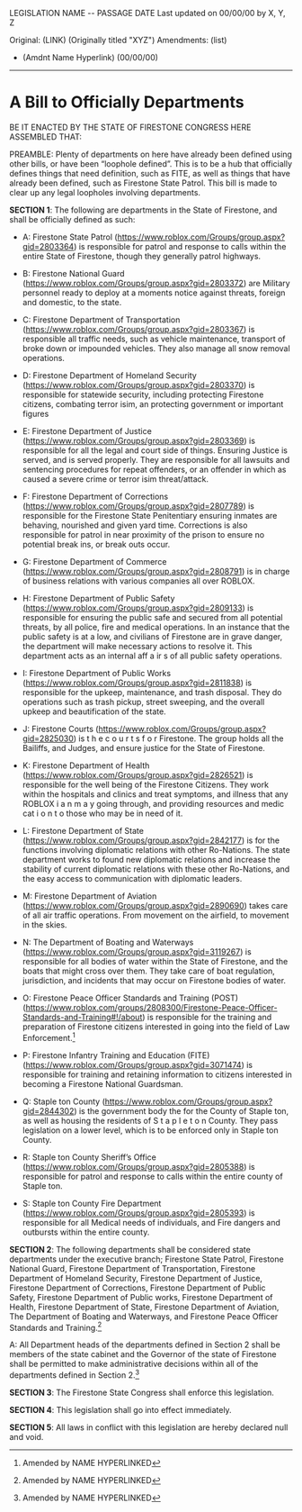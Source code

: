 LEGISLATION NAME -- PASSAGE DATE
Last updated on 00/00/00 by X, Y, Z

Original: (LINK) (Originally titled "XYZ")
Amendments: (list) 
- (Amdnt Name Hyperlink) (00/00/00)


---

# A Bill to Officially Departments

BE IT ENACTED BY THE STATE OF FIRESTONE CONGRESS HERE ASSEMBLED THAT:

PREAMBLE: Plenty of departments on here have already been defined using other bills, or have been “loophole defined”. This is to be a hub that officially defines things that need definition, such as FITE, as well as things that have already been defined, such as Firestone State Patrol. This bill is made to clear up any legal loopholes involving departments.

**SECTION 1**: The following are departments in the State of Firestone, and shall be officially defined as such:

- A: Firestone State Patrol (https://www.roblox.com/Groups/group.aspx?gid=2803364) is responsible for patrol and response to calls within the entire State of Firestone, though they generally patrol highways.

- B: Firestone National Guard (https://www.roblox.com/Groups/group.aspx?gid=2803372) are Military personnel ready to deploy at a moments notice against threats, foreign and domestic, to the state.

- C: Firestone Department of Transportation (https://www.roblox.com/Groups/group.aspx?gid=2803367) is responsible all traffic needs, such as vehicle maintenance, transport of broke down or impounded vehicles. They also manage all snow removal operations.

- D: Firestone Department of Homeland Security (https://www.roblox.com/Groups/group.aspx?gid=2803370) is responsible for statewide security, including protecting Firestone citizens, combating terror isim, an protecting government or important figures

- E: Firestone Department of Justice (https://www.roblox.com/Groups/group.aspx?gid=2803369) is responsible for all the legal and court side of things. Ensuring Justice is served, and is served properly. They are responsible for all lawsuits and sentencing procedures for repeat offenders, or an offender in which as caused a severe crime or terror isim threat/attack.

- F: Firestone Department of Corrections (https://www.roblox.com/Groups/group.aspx?gid=2807789) is responsible for the Firestone State Penitentiary ensuring inmates are behaving, nourished and given yard time. Corrections is also responsible for patrol in near proximity of the prison to ensure no potential break ins, or break outs occur.

- G: Firestone Department of Commerce (https://www.roblox.com/Groups/group.aspx?gid=2808791) is in charge of business relations with various companies all over ROBLOX.

- H: Firestone Department of Public Safety (https://www.roblox.com/Groups/group.aspx?gid=2809133) is responsible for ensuring the public safe and secured from all potential threats, by all police, fire and medical operations. In an instance that the public safety is at a low, and civilians of Firestone are in grave danger, the department will make necessary actions to resolve it. This department acts as an internal aff a ir s of all public safety operations.

- I: Firestone Department of Public Works (https://www.roblox.com/Groups/group.aspx?gid=2811838) is responsible for the upkeep, maintenance, and trash disposal. They do operations such as trash pickup, street sweeping, and the overall upkeep and beautification of the state.

- J: Firestone Courts (https://www.roblox.com/Groups/group.aspx?gid=2825030) is t h e c o u r t s f o r Firestone. The group holds all the Bailiffs, and Judges, and ensure justice for the State of Firestone.

- K: Firestone Department of Health (https://www.roblox.com/Groups/group.aspx?gid=2826521) is responsible for the well being of the Firestone Citizens. They work within the hospitals and clinics and treat symptoms, and illness that any ROBLOX i a n m a y going through, and providing resources and medic cat i o n t o those who may be in need of it.

- L: Firestone Department of State (https://www.roblox.com/Groups/group.aspx?gid=2842177) is for the functions involving diplomatic relations with other Ro-Nations. The state department works to found new diplomatic relations and increase the stability of current diplomatic relations with these other Ro-Nations, and the easy access to communication with diplomatic leaders.

- M: Firestone Department of Aviation (https://www.roblox.com/Groups/group.aspx?gid=2890690) takes care of all air traffic operations. From movement on the airfield, to movement in the skies.

- N: The Department of Boating and Waterways (https://www.roblox.com/Groups/group.aspx?gid=3119267) is responsible for all bodies of water within the State of Firestone, and the boats that might cross over them. They take care of boat regulation, jurisdiction, and incidents that may occur on Firestone bodies of water.

- O: Firestone Peace Officer Standards and Training (POST) (https://www.roblox.com/groups/2808300/Firestone-Peace-Officer-Standards-and-Training#!/about) is responsible for the training and preparation of Firestone citizens interested in going into the field of Law Enforcement.[^1]

- P: Firestone Infantry Training and Education (FITE) (https://www.roblox.com/Groups/group.aspx?gid=3071474) is responsible for training and retaining information to citizens interested in becoming a Firestone National Guardsman.

- Q: Staple ton County (https://www.roblox.com/Groups/group.aspx?gid=2844302) is the government body the for the County of Staple ton, as well as housing the residents of S t a p l e t o n County. They pass legislation on a lower level, which is to be enforced only in Staple ton County.

- R: Staple ton County Sheriff’s Office (https://www.roblox.com/Groups/group.aspx?gid=2805388) is responsible for patrol and response to calls within the entire county of Staple ton.

- S: Staple ton County Fire Department (https://www.roblox.com/Groups/group.aspx?gid=2805393) is responsible for all Medical needs of individuals, and Fire dangers and outbursts within the entire county.

**SECTION 2**: The following departments shall be considered state departments under the executive branch; Firestone State Patrol, Firestone National Guard, Firestone Department of Transportation, Firestone Department of Homeland Security, Firestone Department of Justice, Firestone Department of Corrections, Firestone Department of Public Safety, Firestone Department of Public works, Firestone Department of Health, Firestone Department of State, Firestone Department of Aviation, The Department of Boating and Waterways, and Firestone Peace Officer Standards and Training.[^1]

A: All Department heads of the departments defined in Section 2 shall be members of the state cabinet and the Governor of the state of Firestone shall be permitted to make administrative decisions within all of the departments defined in Section 2.[^1]

**SECTION 3**: The Firestone State Congress shall enforce this legislation.

**SECTION 4**: This legislation shall go into effect immediately.

**SECTION 5**: All laws in conflict with this legislation are hereby declared null and void.

[^1]: Amended by NAME HYPERLINKED
